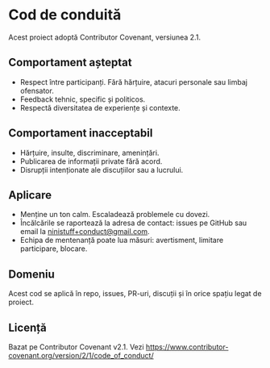 # Cod de conduită

Acest proiect adoptă Contributor Covenant, versiunea 2.1.

## Comportament așteptat
- Respect între participanți. Fără hărțuire, atacuri personale sau limbaj ofensator.
- Feedback tehnic, specific și politicos.
- Respectă diversitatea de experiențe și contexte.

## Comportament inacceptabil
- Hărțuire, insulte, discriminare, amenințări.
- Publicarea de informații private fără acord.
- Disrupții intenționate ale discuțiilor sau a lucrului.

## Aplicare
- Menține un ton calm. Escaladează problemele cu dovezi.
- Încălcările se raportează la adresa de contact: issues pe GitHub sau email la ninistuff+conduct@gmail.com.
- Echipa de mentenanță poate lua măsuri: avertisment, limitare participare, blocare.

## Domeniu
Acest cod se aplică în repo, issues, PR-uri, discuții și în orice spațiu legat de proiect.

## Licență
Bazat pe Contributor Covenant v2.1. Vezi https://www.contributor-covenant.org/version/2/1/code_of_conduct/
